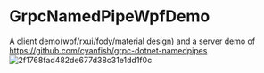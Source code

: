 # GrpcNamedPipeWpfDemo

A client demo(wpf/rxui/fody/material design) and a server demo of https://github.com/cyanfish/grpc-dotnet-namedpipes
![2f1768fad482de677d38c31e1dd1f0c](https://github.com/NeverMorewd/GrpcNamedPipeWpfDemo/assets/10544200/20df5f05-c13e-4d4b-a180-3f3015a7a4f6)

